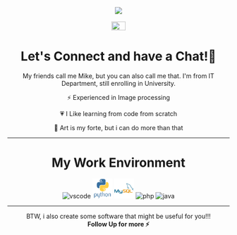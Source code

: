 <p align="center">
<img src="https://capsule-render.vercel.app/api?type=waving&color=97DBAE&height=100&section=header&text=Hello%20and%20Welcome%20😄&fontSize=50&fontColor=b7a9f5" />
</p>

<p align="center">
<img src="https://media1.tenor.com/images/5bba3962f78bac3777d220c570d5b178/tenor.gif?itemid=15982745" width="25%" height="25%">
</p>

<h1 align="center">
  Let's Connect and have a Chat!💬
</h1>

<p align="center">My friends call me Mike, but you can also call me that.
  I'm from IT Department, still enrolling in University.</p>

<p align="center">⚡ Experienced in Image processing</p>

<p align="center">💗 I Like learning from code from scratch</p>

<p align="center">🎵 Art is my forte, but i can do more than that</p>


---

<h1 align="center">
  My Work Environment
</h1>

<p align="center">
<img src="https://cdn.jsdelivr.net/gh/devicons/devicon/icons/vscode/vscode-original.svg" alt="vscode" width="45" height="45"/>
<img src="https://raw.githubusercontent.com/devicons/devicon/master/icons/python/python-original-wordmark.svg" alt="python" width="45" height="45" />
<img src="https://raw.githubusercontent.com/devicons/devicon/master/icons/mysql/mysql-original-wordmark.svg" alt="mysql" width="45" height="45" />
<img src="https://cdn.jsdelivr.net/gh/devicons/devicon/icons/php/php-original.svg" alt="php" width="45" height="45"/>
<img src="https://cdn.iconscout.com/icon/free/png-256/java-60-1174953.png" alt="java" width="45" height="45"/>
 
---

<p align="center">
BTW, i also create some software that might be useful for you!!!
<br><b>Follow Up for more ⚡</b>
</p>


